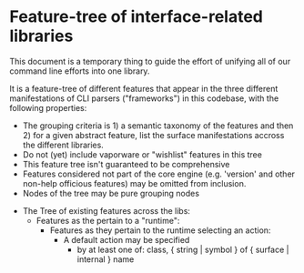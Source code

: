 # Feature-tree of interface-related libraries


This document is a temporary thing to guide the effort
of unifying all of our command line efforts into one library.

It is a feature-tree of different features that
appear in the three different manifestations of CLI
parsers ("frameworks") in this codebase, with the following properties:

  * The grouping criteria is 1) a semantic taxonomy of the features and
      then 2) for a given abstract feature, list the surface
      manifestations accross the different libraries.
  * Do not (yet) include vaporware or "wishlist" features in this tree
  * This feature tree isn't guaranteed to be comprehensive
  * Features considered not part of the core engine (e.g. 'version'
      and other non-help officious features) may be omitted from inclusion.
  * Nodes of the tree may be pure grouping nodes


+ The Tree of existing features across the libs:
  + Features as the pertain to a "runtime":
    + Features as they pertain to the runtime selecting an action:
      + A default action may be specified
        + by at least one of:
            class, { string | symbol } of { surface | internal } name
